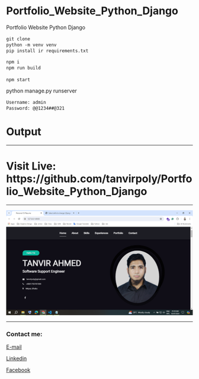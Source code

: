 # Portfolio_Website_Python_Django
 Portfolio Website Python Django


```
git clone
python -m venv venv
pip install ir requirements.txt
```

```javascript-React
npm i
npm run build

npm start

```
python manage.py runserver

```
Username: admin
Password: @@1234##@321
```



# Output


---
<h1>Visit Live: https://github.com/tanvirpoly/Portfolio_Website_Python_Django</h1>



---



<img src="admin.png"
     alt="admin.png"/>


---






<!-- all link is here -->


### Contact me:

[E-mail]( tanvirpoly@gmail.com)

[Linkedin]( https://www.linkedin.com/in/tanvirx/)

[Facebook]( https://www.facebook.com/tanvirfbid)

